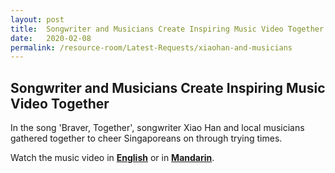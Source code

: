 ```yaml
---
layout: post
title:  Songwriter and Musicians Create Inspiring Music Video Together
date:   2020-02-08
permalink: /resource-room/Latest-Requests/xiaohan-and-musicians
---
```


## Songwriter and Musicians Create Inspiring Music Video Together

In the song 'Braver, Together', songwriter Xiao Han and local musicians gathered together to cheer Singaporeans on through trying times. 

Watch the music video in **[English](https://www.facebook.com/TSMCollegeSG/videos/814750172371019/)** or in **[Mandarin](https://www.facebook.com/TSMCollegeSG/videos/2648069568646073/)**.
